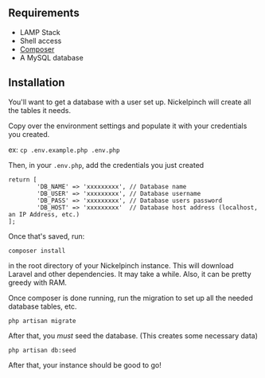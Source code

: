 ## Requirements

* LAMP Stack
* Shell access
* [Composer](https://getcomposer.org/)
* A MySQL database

## Installation 

You'll want to get a database with a user set up. Nickelpinch will create all the tables it needs.

Copy over the environment settings and populate it with your credentials you created.

ex: ```cp .env.example.php .env.php```

Then, in your ```.env.php```, add the credentials you just created

```
return [
		'DB_NAME' => 'xxxxxxxxx', // Database name
		'DB_USER' => 'xxxxxxxxx', // Database username
		'DB_PASS' => 'xxxxxxxxx', // Database users password
		'DB_HOST' => 'xxxxxxxxx'  // Database host address (localhost, an IP Address, etc.) 
];
```

Once that's saved, run:

 ```composer install``` 

 in the root directory of your Nickelpinch instance. This will download Laravel and other dependencies. It may take a while. Also, it can be pretty greedy with RAM.

Once composer is done running, run the migration to set up all the needed database tables, etc.

```php artisan migrate```

After that, you *must* seed the database. (This creates some necessary data)

```php artisan db:seed```

After that, your instance should be good to go!